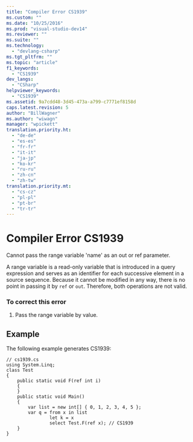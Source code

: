 ```yaml
---
title: "Compiler Error CS1939"
ms.custom: ""
ms.date: "10/25/2016"
ms.prod: "visual-studio-dev14"
ms.reviewer: ""
ms.suite: ""
ms.technology: 
  - "devlang-csharp"
ms.tgt_pltfrm: ""
ms.topic: "article"
f1_keywords: 
  - "CS1939"
dev_langs: 
  - "CSharp"
helpviewer_keywords: 
  - "CS1939"
ms.assetid: 9a7cdd48-3d45-473a-a799-c7771ef8158d
caps.latest.revision: 5
author: "BillWagner"
ms.author: "wiwagn"
manager: "wpickett"
translation.priority.ht: 
  - "de-de"
  - "es-es"
  - "fr-fr"
  - "it-it"
  - "ja-jp"
  - "ko-kr"
  - "ru-ru"
  - "zh-cn"
  - "zh-tw"
translation.priority.mt: 
  - "cs-cz"
  - "pl-pl"
  - "pt-br"
  - "tr-tr"
---
```

# Compiler Error CS1939
Cannot pass the range variable 'name' as an out or ref parameter.  
  
 A range variable is a read-only variable that is introduced in a query expression and serves as an identifier for each successive element in a source sequence. Because it cannot be modified in any way, there is no point in passing it by `ref` or `out`. Therefore, both operations are not valid.  
  
### To correct this error  
  
1.  Pass the range variable by value.  
  
## Example  
 The following example generates CS1939:  
  
```  
// cs1939.cs  
using System.Linq;  
class Test  
{  
    public static void F(ref int i)  
    {  
    }  
    public static void Main()  
    {  
        var list = new int[] { 0, 1, 2, 3, 4, 5 };  
        var q = from x in list  
                let k = x  
                select Test.F(ref x); // CS1939  
    }  
}  
```
